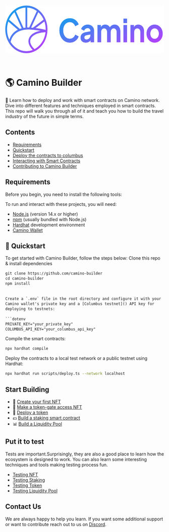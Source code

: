 <p align="center">
  <img src="https://github.com/juuroudojo/images/blob/main/camino-logo.png" height="150" />
</p>

<br/>



# 🌎 Camino Builder

🏬 Learn how to deploy and work with smart contracts on Camino network. Dive into different features and techniques employed in smart contracts. This repo will walk you through all of it and teach you how to build the travel industry of the future in simple terms.


## Contents

- [Requirements](#requirements)
- [Quickstart](#quickstart)
- [Deploy the contracts to columbus](#deploy-the-contracts-to-columbus)
- [Interacting with Smart Contracts](#interacting-with-smart-contracts)
- [Contributing to Camino Builder](#contributing-to-camino-builder)

## Requirements

Before you begin, you need to install the following tools:

To run and interact with these projects, you will need:

- [Node.js](https://nodejs.org/en/download/) (version 14.x or higher)
- [npm](https://www.npmjs.com/get-npm) (usually bundled with Node.js)
- [Hardhat](https://hardhat.org/getting-started/#overview) development environment
- [Camino Wallet](https://wallet.camino.foundation/)

## 🌌 Quickstart

To get started with Camino Builder, follow the steps below:
Clone this repo & install dependencies

```
git clone https://github.com/camino-builder
cd camino-builder
npm install


Create a `.env` file in the root directory and configure it with your Camino wallet's private key and a [Columbus testnet]() API key for deploying to testnets:

```dotenv
PRIVATE_KEY="your_private_key"
COLUMBUS_API_KEY="your_columbus_api_key"
```

Compile the smart contracts:

```bash
npx hardhat compile
```

Deploy the contracts to a local test network or a public testnet using Hardhat:

```bash
npx hardhat run scripts/deploy.ts --network localhost
```

## Start Building
 - 🍋  [Create your first NFT](https://github.com/camino-builder/tree/nft)
 - 🎫  [Make a token-gate access NFT](https://github.com/camino-builder/tree/token-gate)
 - 💎  [Deploy a token](https://github.com/camino-builder/tree/token)
 - 💵  [Build a staking smart contract](https://github.com/camino-builder/tree/staking)
 - 📊  [Build a Liquidity Pool](https://github.com/camino-builder/tree/liquidity-pool)

## Put it to test

Tests are important.Surprisingly, they are also a good place to learn how the ecosystem is designed to work. You can also learn some interesting techniques and tools making testing process fun. 

-  [Testing NFT](https://github.com/camino-builder/tree/testing-nft)
-  [Testing Staking](https://github.com/camino-builder/tree/testing-staking)
-  [Testing Token](https://github.com/camino-builder/tree/testing-token)
-  [Testing Liquidity Pool](https://github.com/camino-builder/tree/testing-liquidity-pool)


## Contact Us

We are always happy to help you learn. If you want some additional support or want to contribute reach out to us on [Discord](discord.gg).
  



